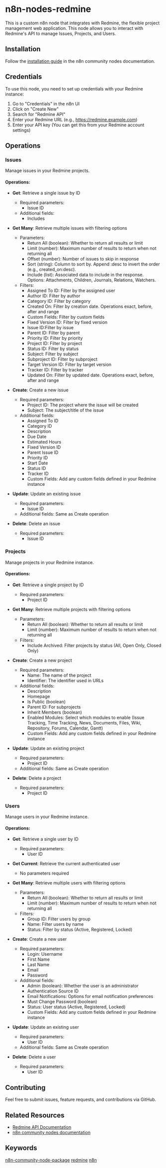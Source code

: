 # n8n-nodes-redmine

This is a custom n8n node that integrates with Redmine, the flexible project management web application. This node allows you to interact with Redmine's API to manage Issues, Projects, and Users.

## Installation

Follow the [installation guide](https://docs.n8n.io/integrations/community-nodes/installation/) in the n8n community nodes documentation.

## Credentials

To use this node, you need to set up credentials with your Redmine instance:

1. Go to "Credentials" in the n8n UI
2. Click on "Create New"
3. Search for "Redmine API"
4. Enter your Redmine URL (e.g., https://redmine.example.com)
5. Enter your API key (You can get this from your Redmine account settings)

## Operations

### Issues

Manage issues in your Redmine projects.

#### Operations:

- **Get**: Retrieve a single issue by ID
  - Required parameters:
    - Issue ID
  - Additional fields:
    - Includes
  
- **Get Many**: Retrieve multiple issues with filtering options
  - Parameters:
    - Return All (boolean): Whether to return all results or limit
    - Limit (number): Maximum number of results to return when not returning all
    - Offset (number): Number of issues to skip in response
    - Sort (string): Column to sort by. Append :desc to invert the order (e.g., created_on:desc).
    - Include (list): Associated data to include in the response. Options: Attachments, Children, Journals, Relations, Watchers.
  - Filters:
    - Assigned To ID: Filter by the assigned user
    - Author ID: Filter by author
    - Category ID: Filter by category
    - Created On: Filter by creation date. Operations exact, before, after and range
    - Custom Fields: Filter by custom fields
    - Fixed Version ID: Filter by fixed version
    - Issue ID:Filter by issue
    - Parent ID: Filter by parent
    - Priority ID: Filter by priority
    - Project ID: Filter by project
    - Status ID: Filter by status
    - Subject: Filter by subject
    - Subproject ID: Filter by subproject
    - Target Version ID: Filter by target version
    - Tracker ID: Filter by tracker
    - Updated On: Filter by updated date. Operations exact, before, after and range

- **Create**: Create a new issue
  - Required parameters:
    - Project ID: The project where the issue will be created
    - Subject: The subject/title of the issue
  - Additional fields:
    - Assigned To ID
    - Category ID
    - Description
    - Due Date
    - Estimated Hours
    - Fixed Version ID
    - Parent Issue ID
    - Priority ID
    - Start Date
    - Status ID
    - Tracker ID
    - Custom Fields: Add any custom fields defined in your Redmine instance

- **Update**: Update an existing issue
  - Required parameters:
    - Issue ID
  - Additional fields: Same as Create operation

- **Delete**: Delete an issue
  - Required parameters:
    - Issue ID

### Projects

Manage projects in your Redmine instance.

#### Operations:

- **Get**: Retrieve a single project by ID
  - Required parameters:
    - Project ID
  
- **Get Many**: Retrieve multiple projects with filtering options
  - Parameters:
    - Return All (boolean): Whether to return all results or limit
    - Limit (number): Maximum number of results to return when not returning all
  - Filters:
    - Include Archived: Filter projects by status (All, Open Only, Closed Only)

- **Create**: Create a new project
  - Required parameters:
    - Name: The name of the project
    - Identifier: The identifier used in URLs
  - Additional fields:
    - Description
    - Homepage
    - Is Public (boolean)
    - Parent ID: For subprojects
    - Inherit Members (boolean)
    - Enabled Modules: Select which modules to enable (Issue Tracking, Time Tracking, News, Documents, Files, Wiki, Repository, Forums, Calendar, Gantt)
    - Custom Fields: Add any custom fields defined in your Redmine instance

- **Update**: Update an existing project
  - Required parameters:
    - Project ID
  - Additional fields: Same as Create operation

- **Delete**: Delete a project
  - Required parameters:
    - Project ID

### Users

Manage users in your Redmine instance.

#### Operations:

- **Get**: Retrieve a single user by ID
  - Required parameters:
    - User ID
  
- **Get Current**: Retrieve the current authenticated user
  - No parameters required

- **Get Many**: Retrieve multiple users with filtering options
  - Parameters:
    - Return All (boolean): Whether to return all results or limit
    - Limit (number): Maximum number of results to return when not returning all
  - Filters:
    - Group ID: Filter users by group
    - Name: Filter users by name
    - Status: Filter by status (Active, Registered, Locked)

- **Create**: Create a new user
  - Required parameters:
    - Login: Username
    - First Name
    - Last Name
    - Email
    - Password
  - Additional fields:
    - Admin (boolean): Whether the user is an administrator
    - Authentication Source ID
    - Email Notifications: Options for email notification preferences
    - Must Change Password (boolean)
    - Status: User status (Active, Registered, Locked)
    - Custom Fields: Add any custom fields defined in your Redmine instance

- **Update**: Update an existing user
  - Required parameters:
    - User ID
  - Additional fields: Same as Create operation

- **Delete**: Delete a user
  - Required parameters:
    - User ID

## Contributing

Feel free to submit issues, feature requests, and contributions via GitHub.

## Related Resources

- [Redmine API Documentation](https://www.redmine.org/projects/redmine/wiki/Rest_api)
- [n8n community nodes documentation](https://docs.n8n.io/integrations/community-nodes/)

## Keywords

[n8n-community-node-package](https://www.npmjs.com/search?q=keywords:n8n-community-node-package) [redmine](https://www.npmjs.com/search?q=keywords:redmine) [n8n](https://www.npmjs.com/search?q=keywords:n8n)